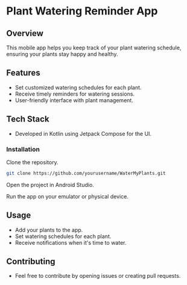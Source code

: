 # Plant Watering Reminder App

## Overview
This mobile app helps you keep track of your plant watering schedule, ensuring your plants stay happy and healthy.

## Features
- Set customized watering schedules for each plant.
- Receive timely reminders for watering sessions.
- User-friendly interface with plant management.
  
## Tech Stack
- Developed in Kotlin using Jetpack Compose for the UI.

### Installation
Clone the repository.

```bash
git clone https://github.com/yourusername/WaterMyPlants.git
```
Open the project in Android Studio.

Run the app on your emulator or physical device.

## Usage
- Add your plants to the app.
- Set watering schedules for each plant.
- Receive notifications when it's time to water.
  
## Contributing
- Feel free to contribute by opening issues or creating pull requests.
